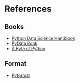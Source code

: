 # References

## Books

- [Python Data Science Handbook](https://jakevdp.github.io/PythonDataScienceHandbook/)
- [PyData Book](https://github.com/wesm/pydata-book)
- [A Byte of Python](https://python.swaroopch.com/)

## Format

- [Pyformat](https://pyformat.info/)